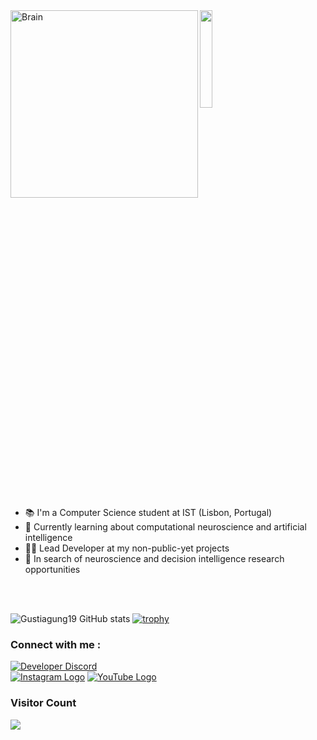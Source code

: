 <img align="left" alt="Brain" width="300" src="http://gifimage.net/wp-content/uploads/2017/10/cerebro-gif-tumblr-3.gif">

<img src="https://github.com/vimalverma558/vimalverma558/blob/v2/img/hello.gif" width="20%">

- 📚 I'm a Computer Science student at IST (Lisbon, Portugal)
- 🧠 Currently learning about computational neuroscience and artificial intelligence
- 👩‍💻 Lead Developer at my non-public-yet projects
- 🧪 In search of neuroscience and decision intelligence research opportunities

<br />
<br />

![Gustiagung19 GitHub stats](https://github-readme-stats.vercel.app/api?username=Gustiagung19&show_icons=true&theme=tokyonight)
[![trophy](https://github-profile-trophy.vercel.app/?username=Gustiagung19&theme=onedark)](https://github.com/Gustiagung19/github-profile-trophy)

### Connect with me :
[![Developer Discord](https://discordapp.com/api/guilds/834066337117765694/widget.png?style=banner2)](https://discord.com/invite/9zsfGF8ASe)
<br />
[![Instagram Logo](https://icons.iconarchive.com/icons/uiconstock/flatin-social/64/instagram-icon.png)](https://www.instagram.com/gustiagung_19/)
[![YouTube Logo](https://icons.iconarchive.com/icons/marcus-roberto/google-play/64/YouTube-icon.png)](https://www.youtube.com/c/GustiAgung)

### Visitor Count
<img src="https://profile-counter.glitch.me/Gustiagung19/count.svg" />
